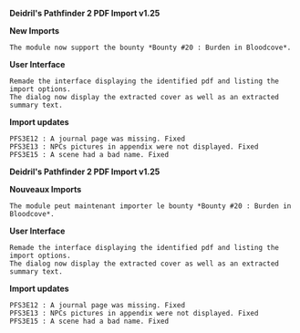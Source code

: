 **Deidril's Pathfinder 2 PDF Import v1.25**

**New Imports**
```
The module now support the bounty *Bounty #20 : Burden in Bloodcove*.
```

**User Interface**
```
Remade the interface displaying the identified pdf and listing the import options.
The dialog now display the extracted cover as well as an extracted summary text.
```

**Import updates**
```
PFS3E12 : A journal page was missing. Fixed
PFS3E13 : NPCs pictures in appendix were not displayed. Fixed
PFS3E15 : A scene had a bad name. Fixed
```

**Deidril's Pathfinder 2 PDF Import v1.25**

**Nouveaux Imports**
```
The module peut maintenant importer le bounty *Bounty #20 : Burden in Bloodcove*.
```

**User Interface**
```
Remade the interface displaying the identified pdf and listing the import options.
The dialog now display the extracted cover as well as an extracted summary text.
```

**Import updates**
```
PFS3E12 : A journal page was missing. Fixed
PFS3E13 : NPCs pictures in appendix were not displayed. Fixed
PFS3E15 : A scene had a bad name. Fixed
```